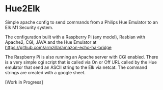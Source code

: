 # Hue2Elk
Simple apache config to send commands from a Philips Hue Emulator to an Elk M1 Security system.

The configuration built with a Raspberry Pi (any model), Rasbian with Apache2, CGI, JAVA and the Hue Emulator at https://github.com/armzilla/amazon-echo-ha-bridge

The Raspberry Pi is also running an Apache server with CGI enabled. There is a very simple cgi script that is called via On or Off URL called by the Hue emulator that send an ASCII string to the Elk via netcat. The command strings are created with a google sheet. 

[Work in Progress]

